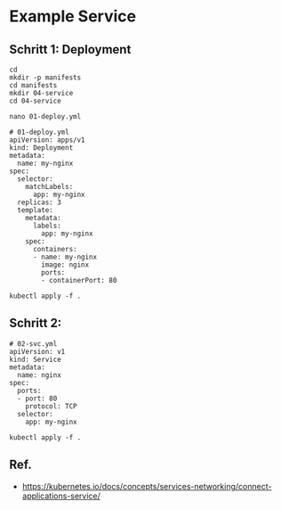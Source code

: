 # Example Service 

## Schritt 1: Deployment 

```
cd
mkdir -p manifests
cd manifests 
mkdir 04-service 
cd 04-service 
```

```
nano 01-deploy.yml
```

```
# 01-deploy.yml 
apiVersion: apps/v1
kind: Deployment
metadata:
  name: my-nginx
spec:
  selector:
    matchLabels:
      app: my-nginx
  replicas: 3
  template:
    metadata:
      labels:
        app: my-nginx
    spec:
      containers:
      - name: my-nginx
        image: nginx
        ports:
        - containerPort: 80
```

```
kubectl apply -f .
```

## Schritt 2:

```
# 02-svc.yml 
apiVersion: v1
kind: Service
metadata:
  name: nginx
spec:
  ports:
  - port: 80
    protocol: TCP
  selector:
    app: my-nginx
```

```
kubectl apply -f . 
```


## Ref.

  * https://kubernetes.io/docs/concepts/services-networking/connect-applications-service/
